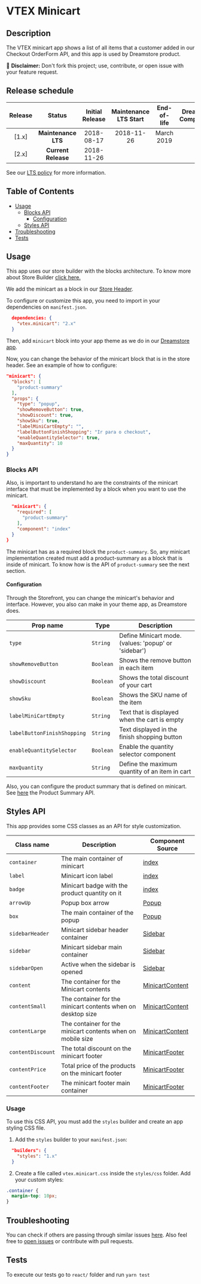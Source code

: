 VTEX Minicart
=====

## Description
The VTEX minicart app shows a list of all items that a customer added in our Checkout OrderForm API, and this app is used by Dreamstore product.

:loudspeaker: **Disclaimer:** Don't fork this project; use, contribute, or open issue with your feature request.

## Release schedule
| Release  | Status              | Initial Release | Maintenance LTS Start | End-of-life | Dreamstore Compatibility
| :--:     | :---:               |  :---:          | :---:                 | :---:       | :---: 
| [1.x]    | **Maintenance LTS** |  2018-08-17     | 2018-11-26            | March 2019  | 1.x
| [2.x]    | **Current Release** |  2018-11-26     |                       |             | 2.x

See our [LTS policy](https://github.com/vtex-apps/awesome-io#lts-policy) for more information.

## Table of Contents
- [Usage](#usage)
  - [Blocks API](#blocks-api)
    - [Configuration](#configuration)
  - [Styles API](#styles-api)
- [Troubleshooting](#troubleshooting)
- [Tests](#tests)

## Usage

This app uses our store builder with the blocks architecture. To know more about Store Builder [click here.](https://help.vtex.com/en/tutorial/understanding-storebuilder-and-stylesbuilder#structuring-and-configuring-our-store-with-object-object)

We add the minicart as a block in our [Store Header](https://github.com/vtex-apps/store-header/blob/master/store/interfaces.json).

To configure or customize this app, you need to import in your dependencies on `manifest.json`.

```json
  dependencies: {
    "vtex.minicart": "2.x"
  }
```

Then, add `minicart` block into your app theme as we do in our [Dreamstore app](https://github.com/vtex-apps/dreamstore/blob/master/store/blocks.json). 

Now, you can change the behavior of the minicart block that is in the store header. See an example of how to configure: 
```json
"minicart": {
  "blocks": [
    "product-summary"
  ],
  "props": {
    "type": "popup",
    "showRemoveButton": true,
    "showDiscount": true,
    "showSku": true,
    "labelMiniCartEmpty": "",
    "labelButtonFinishShopping": "Ir para o checkout",
    "enableQuantitySelector": true,
    "maxQuantity": 10
  }
}
```
### Blocks API

Also, is important to understand ho are the constraints of the minicart interface that must be implemented by a block when you want to use the minicart.

```json
  "minicart": {
    "required": [
      "product-summary"
    ],
    "component": "index"
  }
}
```
The minicart has as a required block the `product-summary`. So, any minicart implementation created must add a product-summary as a block that is inside of minicart. To know how is the API of `product-summary` see the next section.

#### Configuration 
Through the Storefront, you can change the minicart's behavior and interface. However, you also can make in your theme app, as Dreamstore does.

| Prop name                   | Type       | Description                                                        |
| --------------------------- | ---------- | ------------------------------------------------------------------ |
| `type`                      | `String`   | Define Minicart mode. (values: 'popup' or 'sidebar')               |
| `showRemoveButton`          | `Boolean`  | Shows the remove button in each item                               |
| `showDiscount`              | `Boolean`  | Shows the total discount of your cart                              |
| `showSku`                   | `Boolean`  | Shows the SKU name of the item                                     |
| `labelMiniCartEmpty`        | `String`   | Text that is displayed when the cart is empty                      |
| `labelButtonFinishShopping` | `String`   | Text displayed in the finish shopping button                       |
| `enableQuantitySelector`    | `Boolean`  | Enable the quantity selector component                             |
| `maxQuantity`               | `String`   | Define the maximum quantity of an item in cart                     |

Also, you can configure the product summary that is defined on minicart. See [here](https://github.com/vtex-apps/product-summary/blob/master/README.md#configuration) the Product Summary API. 

## Styles API

This app provides some CSS classes as an API for style customization.

Class name        | Description                    | Component Source
----------------- | ------------------------------ | ------------------------
`container`       | The main container of minicart | [index](/react/index.js)
`label`           | Minicart icon label | [index](/react/index.js)
`badge`           | Minicart badge with the product quantity on it | [index](/react/index.js)
`arrowUp`         | Popup box arrow | [Popup](/react/components/Popup.js)
`box`             | The main container of the popup | [Popup](/react/components/Popup.js)
`sidebarHeader`   | Minicart sidebar header container | [Sidebar](/react/components/Sidebar.js)
`sidebar`         | Minicart sidebar main container | [Sidebar](/react/components/Sidebar.js)
`sidebarOpen`     | Active when the sidebar is opened | [Sidebar](/react/components/Sidebar.js)
`content`         | The container for the Minicart contents | [MinicartContent](/react/components/MinicartContent.js)
`contentSmall`    | The container for the minicart contents when on desktop size | [MinicartContent](/react/components/MinicartContent.js)
`contentLarge`    | The container for the minicart contents when on mobile size | [MinicartContent](/react/components/MinicartContent.js)
`contentDiscount` | The total discount on the minicart footer | [MinicartFooter](/react/components/MinicartFooter.js)
`contentPrice`    | Total price of the products on the minicart footer | [MinicartFooter](/react/components/MinicartFooter.js)
`contentFooter`   | The minicart footer main container | [MinicartFooter](/react/components/MinicartFooter.js)

### Usage

To use this CSS API, you must add the `styles` builder and create an app styling CSS file.

1. Add the `styles` builder to your `manifest.json`:

```json
  "builders": {
    "styles": "1.x"
  }
```

2. Create a file called `vtex.minicart.css` inside the `styles/css` folder. Add your custom styles:

```css
.container {
  margin-top: 10px;
}
```

## Troubleshooting
You can check if others are passing through similar issues [here](https://github.com/vtex-apps/minicart/issues). Also feel free to [open issues](https://github.com/vtex-apps/minicart/issues/new) or contribute with pull requests.

## Tests
To execute our tests go to `react/` folder and run `yarn test` 
